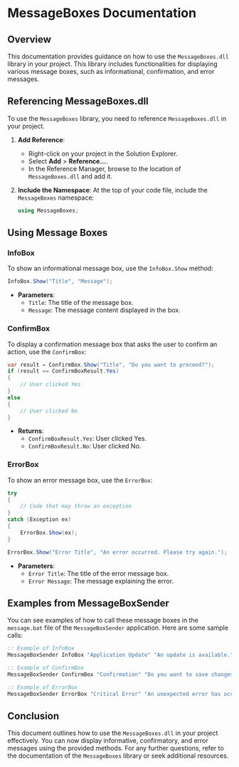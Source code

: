 # MessageBoxes Documentation

## Overview

This documentation provides guidance on how to use the `MessageBoxes.dll` library in your project. This library includes functionalities for displaying various message boxes, such as informational, confirmation, and error messages.

## Referencing MessageBoxes.dll

To use the `MessageBoxes` library, you need to reference `MessageBoxes.dll` in your project. 

1. **Add Reference**:
   - Right-click on your project in the Solution Explorer.
   - Select **Add** > **Reference...**.
   - In the Reference Manager, browse to the location of `MessageBoxes.dll` and add it.

2. **Include the Namespace**:
   At the top of your code file, include the `MessageBoxes` namespace:

   ```csharp
   using MessageBoxes;
   ```

## Using Message Boxes

### InfoBox

To show an informational message box, use the `InfoBox.Show` method:

```csharp
InfoBox.Show("Title", "Message");
```

- **Parameters**:
  - `Title`: The title of the message box.
  - `Message`: The message content displayed in the box.

### ConfirmBox

To display a confirmation message box that asks the user to confirm an action, use the `ConfirmBox`:

```csharp
var result = ConfirmBox.Show("Title", "Do you want to proceed?");
if (result == ConfirmBoxResult.Yes)
{
    // User clicked Yes
}
else
{
    // User clicked No
}
```

- **Returns**:
  - `ConfirmBoxResult.Yes`: User clicked Yes.
  - `ConfirmBoxResult.No`: User clicked No.

### ErrorBox

To show an error message box, use the `ErrorBox`:

```csharp
try
{
    // Code that may throw an exception
}
catch (Exception ex)
{
    ErrorBox.Show(ex);
}
```

```csharp
ErrorBox.Show("Error Title", "An error occurred. Please try again.");
```

- **Parameters**:
  - `Error Title`: The title of the error message box.
  - `Error Message`: The message explaining the error.

## Examples from MessageBoxSender

You can see examples of how to call these message boxes in the `message.bat` file of the `MessageBoxSender` application. Here are some sample calls:

```bat
:: Example of InfoBox
MessageBoxSender InfoBox "Application Update" "An update is available."

:: Example of ConfirmBox
MessageBoxSender ConfirmBox "Confirmation" "Do you want to save changes?"

:: Example of ErrorBox
MessageBoxSender ErrorBox "Critical Error" "An unexpected error has occurred."
```

## Conclusion

This document outlines how to use the `MessageBoxes.dll` in your project effectively. You can now display informative, confirmatory, and error messages using the provided methods. For any further questions, refer to the documentation of the `MessageBoxes` library or seek additional resources.